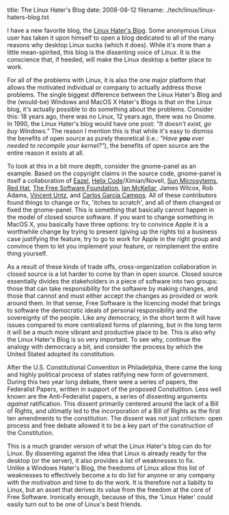 title: The Linux Hater's Blog
date: 2008-08-12
filename: ./tech/linux/linux-haters-blog.txt


I have a new favorite blog, the <a
href="http://linuxhaters.blogspot.com/">Linux Hater's Blog</a>. Some
anonymous Linux user has taken it upon himself to open a blog
dedicated to all of the many reasons why desktop Linux sucks (which it
does). While it's more than a little mean-spirited, this blog is the
dissenting voice of Linux. It is the conscience that, if heeded, will
make the Linux desktop a better place to work.

For all of the problems with Linux, it is also the one major platform
that allows the motivated individual or company to actually address
those problems. The single biggest difference between the Linux
Hater's Blog and the (would-be) Windows and MacOS X Hater's Blogs is
that on the Linux blog, it's actually possible to do something about
the problems. Consider this: 18 years ago, there was no Linux, 12
years ago, there was no Gnome. In 1990, the Linux Hater's blog would
have one post: <i>"It doesn't exist, go buy Windows."</i> The reason I
mention this is that while it's easy to dismiss the benefits of open
source as purely theoretical (i.e.: <i>"Have <b>you</b> ever needed to
recompile your kernel?"</i>), the benefits of open source are the
entire reason it exists at all.

To look at this in a bit more depth, consider the gnome-panel as an
example. Based on the copyright claims in the source code, gnome-panel
is itself a collaboration of <a
href="http://en.wikipedia.org/wiki/Eazel">Eazel</a>, <a
href="http://primates.ximian.com/~miguel/helix-history.html">Helix
Code</a>/Ximian/Novell, <a href="http://www.sun.com/">Sun
Microsytems</a>, <a href="http://www.redhat.com">Red Hat</a>, <a
href="http://www.fsf.org">The Free Software Foundation</a>, <a
href="http://ian.mckellar.org/">Ian McKellar</a>, James Wilcox, Rob
Adams, <a href="http://live.gnome.org/VincentUntz">Vincent Untz</a>,
and <a href="http://carlosgc.linups.org/">Carlos Garcia
Campos</a>. All of these contributors found things to change or fix,
'itches to scratch', and all of them changed or fixed the
gnome-panel. This is something that basically cannot happen in the
model of closed source software. If you want to change something in
MacOS X, you basically have three options: try to convince Apple it is
a worthwhile change by trying to present (giving up the rights to) a
business case justifying the feature, try to go to work for Apple in
the right group and convince them to let you implement your feature,
or reimplement the entire thing yourself.

As a result of these kinds of trade offs, cross-organization collaboration 
in closed source is a lot harder to come by than in open source. Closed 
source essentially divides the stakeholders in a piece of software into 
two groups: those that can take responsibility for the softawre by making 
changes, and those that cannot and must either accept the changes as 
provided or work around them. In that sense, Free Software is the 
licencing model that brings to software the democratic ideals of personal 
responsibility and the sovereignty of the people. Like any democracy, in 
the short term it will have issues compared to more centralized forms of 
planning, but in the long term it will be a much more vibrant and 
productive place to be. This is also why the Linux Hater's Blog is so very 
important. To see why, continue the analogy with democracy a bit, and 
consider the process by which the United Stated adopted its constitution.

After the U.S. Constitutional Convention in Philadelphia, there came the 
long and highly political process of states ratifying new form of 
government.  During this two year long debate, there were a series of 
papers, the Federalist Papers, written in support of the proposed 
Constutition. Less well known are the Anti-Federalist papers, a series of 
dissenting arguments <i>against</i> ratification. This dissent primarily 
centered around the lack of a Bill of Rights, and ultimatly led to the 
incorporation of a Bill of Rights as the first ten amendments to the 
constitution. The dissent was not just criticism: open process and free 
debate allowed it to be a key part of the construction of the 
Constitution.

This is a much grander version of what the Linux Hater's blog can do for 
Linux. By dissenting against the idea that Linux is already ready for the 
desktop (or the server), it also provides a list of weaknesses to fix.  
Unlike a Windows Hater's Blog, the freedoms of Linux allow this list of 
weaknesses to effectively become a to do list for anyone or any company 
with the motivation and time to do the work. It is therefore not a 
liabilty to Linux, but an asset that derives its value from the freedom at 
the core of Free Software. Ironically enough, because of this, the 'Linux 
Hater' could easily turn out to be one of Linux's best friends.
